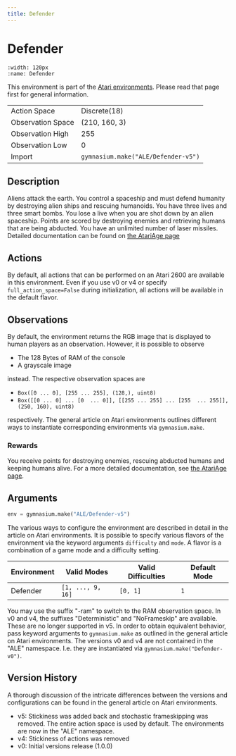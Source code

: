 ```yaml
---
title: Defender
---
```


# Defender

```{figure} ../../_static/videos/atari/defender.gif
:width: 120px
:name: Defender
```

This environment is part of the <a href='..'>Atari environments</a>. Please read that page first for general information.

|                   |                                     |
|-------------------|-------------------------------------|
| Action Space      | Discrete(18)                        |
| Observation Space | (210, 160, 3)                       |
| Observation High  | 255                                 |
| Observation Low   | 0                                   |
| Import            | `gymnasium.make("ALE/Defender-v5")` |

## Description

Aliens attack the earth. You control a spaceship and must defend humanity by destroying alien ships and rescuing humanoids.
You have three lives and three smart bombs. You lose a live when you are shot down by an alien spaceship.
Points are scored by destroying enemies and retrieving humans that are being abducted. You have an unlimited number of
laser missiles.
Detailed documentation can be found on [the AtariAge page](https://atariage.com/manual_html_page.php?SoftwareLabelID=128)

## Actions

By default, all actions that can be performed on an Atari 2600 are available in this environment.
Even if you use v0 or v4 or specify `full_action_space=False` during initialization, all actions
will be available in the default flavor.

## Observations

By default, the environment returns the RGB image that is displayed to human players as an observation. However, it is
possible to observe

- The 128 Bytes of RAM of the console
- A grayscale image

instead. The respective observation spaces are

- `Box([0 ... 0], [255 ... 255], (128,), uint8)`
- `Box([[0 ... 0]
 ...
 [0  ... 0]], [[255 ... 255]
 ...
 [255  ... 255]], (250, 160), uint8)
`

respectively. The general article on Atari environments outlines different ways to instantiate corresponding environments
via `gymnasium.make`.

### Rewards

You receive points for destroying enemies, rescuing abducted humans and keeping humans alive.
For a more detailed documentation, see [the AtariAge page](https://atariage.com/manual_html_page.php?SoftwareLabelID=128).

## Arguments

```python
env = gymnasium.make("ALE/Defender-v5")
```

The various ways to configure the environment are described in detail in the article on Atari environments.
It is possible to specify various flavors of the environment via the keyword arguments `difficulty` and `mode`.
A flavor is a combination of a game mode and a difficulty setting.

| Environment | Valid Modes       | Valid Difficulties | Default Mode |
|-------------|-------------------|--------------------|--------------|
| Defender    | `[1, ..., 9, 16]` | `[0, 1]`           | `1`          |

You may use the suffix "-ram" to switch to the RAM observation space. In v0 and v4, the suffixes "Deterministic" and "NoFrameskip"
are available. These are no longer supported in v5. In order to obtain equivalent behavior, pass keyword arguments to `gymnasium.make` as outlined in
the general article on Atari environments.
The versions v0 and v4 are not contained in the "ALE" namespace. I.e. they are instantiated via `gymnasium.make("Defender-v0")`.

## Version History

A thorough discussion of the intricate differences between the versions and configurations can be found in the
general article on Atari environments.

* v5: Stickiness was added back and stochastic frameskipping was removed. The entire action space is used by default. The environments are now in the "ALE" namespace.
* v4: Stickiness of actions was removed
* v0: Initial versions release (1.0.0)
